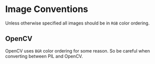 # Image Conventions

Unless otherwise specified all images should be in `RGB` color ordering.

## OpenCV
OpenCV uses `BGR` color ordering for some reason. So be careful when converting between PIL and OpenCV.
